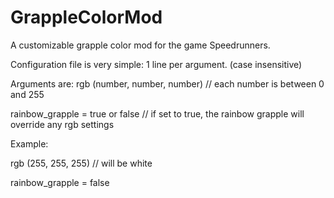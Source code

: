 # GrappleColorMod
A customizable grapple color mod for the game Speedrunners.

Configuration file is very simple: 
1 line per argument. (case insensitive)

Arguments are:
rgb (number, number, number) // each number is between 0 and 255

rainbow_grapple = true or false // if set to true, the rainbow grapple will override any rgb settings

Example:

rgb (255, 255, 255) // will be white

rainbow_grapple = false
